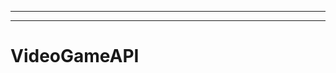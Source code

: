 ---------------------------------------------------
-------------------------------------------------------
# VideoGameAPI
